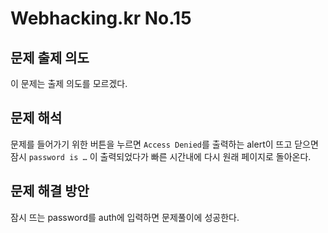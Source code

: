 # Webhacking.kr No.15

## 문제 출제 의도
이 문제는 출제 의도를 모르겠다.

## 문제 해석
문제를 들어가기 위한 버튼을 누르면 `Access Denied`를 출력하는 alert이 뜨고 닫으면 잠시 `password is …` 이 출력되었다가 빠른 시간내에 다시 원래 페이지로 돌아온다.

## 문제 해결 방안
잠시 뜨는 password를 auth에 입력하면 문제풀이에 성공한다. 